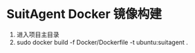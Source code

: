 # SuitAgent Docker 镜像构建

 1. 进入项目主目录
 2. sudo docker build -f Docker/Dockerfile -t ubuntu:suitagent .
